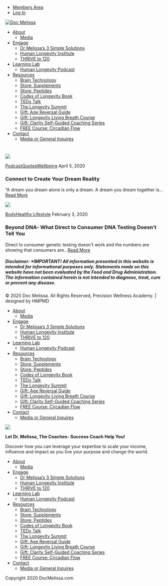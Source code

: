


* [Members Area](https://docmelissa.com/members/)
* [Log In](https://docmelissa.com/login/)




[![Doc Melissa](https://docmelissa.com/wp-content/uploads/2020/12/Dr-M-Logo.png)](https://docmelissa.com)

  


* [About](https://docmelissa.com/about-dr-melissa-petersen/)
  + [Media](https://docmelissa.com/dr-melissa-petersen-in-the-media/)
* [Engage](https://docmelissa.com/work-with-me/)
  + [Dr Melissa’s 3 Simple Solutions](https://docmelissa.com/solutions/)
  + [Human Longevity Institute](https://humanlongevityinstitute.com/)
  + [THRIVE to 120](https://docmelissa.com/thrive/)
* [Learning Lab](https://docmelissa.com/igniting-limitless-podcast-with-dr-melissa-petersen/)
  + [Human Longevity Podcast](https://humanlongevityinstitute.com/podcast/)
* [Resources](https://docmelissa.com/free-resources-from-dr-melissa-petersen/)
  + [Brain Technology](https://docmelissa.com/awakendmind/)
  + [Store: Supplements](https://docmelissa.com/store-supplements/)
  + [Store: Peptides](https://docmelissa.com/store-peptides/)
  + [Codes of Longevity Book](https://codesoflongevity.com/)
  + [TEDx Talk](https://youtu.be/D0CqJemj16k)
  + [The Longevity Summit](http://thelongevitysummit.com/)
  + [Gift: Age Reversal Guide](https://docmelissa.com/age-reversal-guide/)
  + [Gift: Longevity Living Breath Course](https://docmelissa.com/Longevity-Living-Breath-Course/)
  + [Gift: Clarity Self-Guided Coaching Series](https://docmelissa.com/clarity-self-guided-coaching-series/)
  + [FREE Course: Circadian Flow](https://docmelissa.com/flow-early-bird/)
* [Contact](https://docmelissa.com/apply-to-work-with-dr-melissa-petersen/)
  + [Media or General Inquires](https://docmelissa.com/contact-dr-melissa-petersen/)








 

# 








 
[![](https://docmelissa.com/wp-content/uploads/2020/04/“A-dream-you-dream-alone-is-only-a-dream.-A-dream-you-dream-together-is-reality.”-―-John-Lennon-600x403.png)](https://docmelissa.com/connect-to-create-your-dream-reality/)

[Podcast](https://docmelissa.com/category/podcast/)[Quotes](https://docmelissa.com/category/quotes/)[Wellbeing](https://docmelissa.com/category/wellbeing/)
April 5, 2020
### Connect to Create Your Dream Reality


“A dream you dream alone is only a dream. A dream you dream together is…[Read More](https://docmelissa.com/connect-to-create-your-dream-reality/)





[![](https://docmelissa.com/wp-content/uploads/2020/02/APEIRON-ACADEMY-4-600x403.png)](https://docmelissa.com/beyond-dna-what-direct-to-consumer-dna-testing-doesnt-tell-you/)

[Body](https://docmelissa.com/category/body/)[Healthy Lifestyle](https://docmelissa.com/category/healthy-lifestyle/)
February 3, 2020
### Beyond DNA- What Direct to Consumer DNA Testing Doesn’t Tell You


Direct to consumer genetic testing doesn't work and the numbers are showing that consumers are…[Read More](https://docmelissa.com/beyond-dna-what-direct-to-consumer-dna-testing-doesnt-tell-you/)










 
##### Disclaimer: \*IMPORTANT! All information presented in this website is intended for informational purposes only. Statements made on this website have not been evaluated by the Food and Drug Administration. The information contained herein is not intended to diagnose, treat, cure or prevent any disease.


 



© 2025 Doc Melissa. All Rights Reserved, Precision Wellness Academy. | designed by HMPMD






* [About](https://docmelissa.com/about-dr-melissa-petersen/)
  + [Media](https://docmelissa.com/dr-melissa-petersen-in-the-media/)
* [Engage](https://docmelissa.com/work-with-me/)
  + [Dr Melissa’s 3 Simple Solutions](https://docmelissa.com/solutions/)
  + [Human Longevity Institute](https://humanlongevityinstitute.com/)
  + [THRIVE to 120](https://docmelissa.com/thrive/)
* [Learning Lab](https://docmelissa.com/igniting-limitless-podcast-with-dr-melissa-petersen/)
  + [Human Longevity Podcast](https://humanlongevityinstitute.com/podcast/)
* [Resources](https://docmelissa.com/free-resources-from-dr-melissa-petersen/)
  + [Brain Technology](https://docmelissa.com/awakendmind/)
  + [Store: Supplements](https://docmelissa.com/store-supplements/)
  + [Store: Peptides](https://docmelissa.com/store-peptides/)
  + [Codes of Longevity Book](https://codesoflongevity.com/)
  + [TEDx Talk](https://youtu.be/D0CqJemj16k)
  + [The Longevity Summit](http://thelongevitysummit.com/)
  + [Gift: Age Reversal Guide](https://docmelissa.com/age-reversal-guide/)
  + [Gift: Longevity Living Breath Course](https://docmelissa.com/Longevity-Living-Breath-Course/)
  + [Gift: Clarity Self-Guided Coaching Series](https://docmelissa.com/clarity-self-guided-coaching-series/)
  + [FREE Course: Circadian Flow](https://docmelissa.com/flow-early-bird/)
* [Contact](https://docmelissa.com/apply-to-work-with-dr-melissa-petersen/)
  + [Media or General Inquires](https://docmelissa.com/contact-dr-melissa-petersen/)


![](https://docmelissa.com/wp-content/uploads/2020/02/Top-Womens-Success-Coach-300x122.jpg) 

**Let Dr. Melissa, The Coaches- Success Coach Help You!**

Discover how you can leverage your expertise to scale your income, influence and impact as you live your purpose and change the world.


* [About](https://docmelissa.com/about-dr-melissa-petersen/)
  + [Media](https://docmelissa.com/dr-melissa-petersen-in-the-media/)
* [Engage](https://docmelissa.com/work-with-me/)
  + [Dr Melissa’s 3 Simple Solutions](https://docmelissa.com/solutions/)
  + [Human Longevity Institute](https://humanlongevityinstitute.com/)
  + [THRIVE to 120](https://docmelissa.com/thrive/)
* [Learning Lab](https://docmelissa.com/igniting-limitless-podcast-with-dr-melissa-petersen/)
  + [Human Longevity Podcast](https://humanlongevityinstitute.com/podcast/)
* [Resources](https://docmelissa.com/free-resources-from-dr-melissa-petersen/)
  + [Brain Technology](https://docmelissa.com/awakendmind/)
  + [Store: Supplements](https://docmelissa.com/store-supplements/)
  + [Store: Peptides](https://docmelissa.com/store-peptides/)
  + [Codes of Longevity Book](https://codesoflongevity.com/)
  + [TEDx Talk](https://youtu.be/D0CqJemj16k)
  + [The Longevity Summit](http://thelongevitysummit.com/)
  + [Gift: Age Reversal Guide](https://docmelissa.com/age-reversal-guide/)
  + [Gift: Longevity Living Breath Course](https://docmelissa.com/Longevity-Living-Breath-Course/)
  + [Gift: Clarity Self-Guided Coaching Series](https://docmelissa.com/clarity-self-guided-coaching-series/)
  + [FREE Course: Circadian Flow](https://docmelissa.com/flow-early-bird/)
* [Contact](https://docmelissa.com/apply-to-work-with-dr-melissa-petersen/)
  + [Media or General Inquires](https://docmelissa.com/contact-dr-melissa-petersen/)



Copyright 2020 DocMelissa.com



 














































